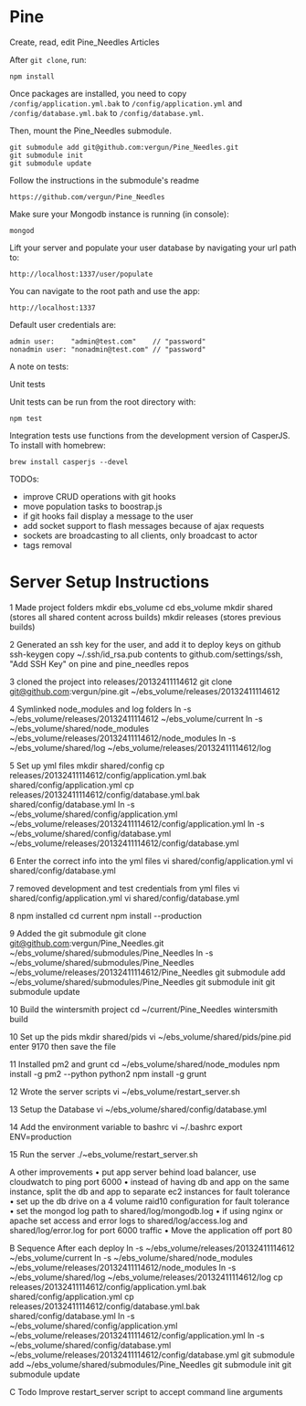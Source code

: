 Pine
============

Create, read, edit Pine_Needles Articles

After `git clone`, run:

    npm install

Once packages are installed, you need to copy `/config/application.yml.bak` to `/config/application.yml` and  `/config/database.yml.bak` to `/config/database.yml`.


Then, mount the Pine_Needles submodule.

    git submodule add git@github.com:vergun/Pine_Needles.git
    git submodule init
    git submodule update


Follow the instructions in the submodule's readme

    https://github.com/vergun/Pine_Needles


Make sure your Mongodb instance is running (in console):

    mongod

Lift your server and populate your user database by navigating your url path to: 

    http://localhost:1337/user/populate

You can navigate to the root path and use the app:

    http://localhost:1337    

Default user credentials are:

    admin user:    "admin@test.com"    // "password"
    nonadmin user: "nonadmin@test.com" // "password"

A note on tests:

Unit tests
 
Unit tests can be run from the root directory with:

    npm test

Integration tests use functions from the development version of CasperJS. To install with homebrew:

    brew install casperjs --devel

TODOs:

* improve CRUD operations with git hooks
* move population tasks to boostrap.js
* if git hooks fail display a message to the user
* add socket support to flash messages because of ajax requests
* sockets are broadcasting to all clients, only broadcast to actor
* <CR> tags removal

Server Setup Instructions
==========================

1 Made project folders
mkdir ebs_volume
cd ebs_volume
mkdir shared (stores all shared content across builds)
mkdir releases (stores previous builds)

2 Generated an ssh key for the user, and add it to deploy keys on github
ssh-keygen
copy ~/.ssh/id_rsa.pub contents to github.com/settings/ssh, "Add SSH Key" on pine and pine_needles repos

3 cloned the project into releases/20132411114612
git clone git@github.com:vergun/pine.git ~/ebs_volume/releases/20132411114612

4 Symlinked node_modules and log folders
ln -s ~/ebs_volume/releases/20132411114612 ~/ebs_volume/current
ln -s ~/ebs_volume/shared/node_modules ~/ebs_volume/releases/20132411114612/node_modules
ln -s ~/ebs_volume/shared/log ~/ebs_volume/releases/20132411114612/log

5 Set up yml files
mkdir shared/config
cp releases/20132411114612/config/application.yml.bak shared/config/application.yml
cp releases/20132411114612/config/database.yml.bak shared/config/database.yml
ln -s ~/ebs_volume/shared/config/application.yml ~/ebs_volume/releases/20132411114612/config/application.yml
ln -s ~/ebs_volume/shared/config/database.yml ~/ebs_volume/releases/20132411114612/config/database.yml

6 Enter the correct info into the yml files
vi shared/config/application.yml
vi shared/config/database.yml

7 removed development and test credentials from yml files
vi shared/config/application.yml
vi shared/config/database.yml

8 npm installed
cd current
npm install --production

9 Added the git submodule
git clone git@github.com:vergun/Pine_Needles.git ~/ebs_volume/shared/submodules/Pine_Needles
ln -s ~/ebs_volume/shared/submodules/Pine_Needles ~/ebs_volume/releases/20132411114612/Pine_Needles
git submodule add ~/ebs_volume/shared/submodules/Pine_Needles
git submodule init
git submodule update

10 Build the wintersmith project
cd ~/current/Pine_Needles
wintersmith build

10 Set up the pids
mkdir shared/pids
vi ~/ebs_volume/shared/pids/pine.pid
enter 9170 then save the file

11 Installed pm2 and grunt
cd ~/ebs_volume/shared/node_modules
npm install -g pm2 --python python2
npm install -g grunt

12 Wrote the server scripts
vi ~/ebs_volume/restart_server.sh

13 Setup the Database
vi ~/ebs_volume/shared/config/database.yml

14 Add the environment variable to bashrc
vi ~/.bashrc
export ENV=production

15 Run the server
./~ebs_volume/restart_server.sh

A other improvements
• put app server behind load balancer, use cloudwatch to ping port 6000 
• instead of having db and app on the same instance, split the db and app to separate ec2 instances for fault tolerance
• set up the db drive on a 4 volume raid10 configuration for fault tolerance
• set the mongod log path to shared/log/mongodb.log
• if using nginx or apache set access and error logs to shared/log/access.log and shared/log/error.log for port 6000 traffic
• Move the application off port 80

B Sequence After each deploy
ln -s ~/ebs_volume/releases/20132411114612 ~/ebs_volume/current
ln -s ~/ebs_volume/shared/node_modules ~/ebs_volume/releases/20132411114612/node_modules
ln -s ~/ebs_volume/shared/log ~/ebs_volume/releases/20132411114612/log
cp releases/20132411114612/config/application.yml.bak shared/config/application.yml
cp releases/20132411114612/config/database.yml.bak shared/config/database.yml
ln -s ~/ebs_volume/shared/config/application.yml ~/ebs_volume/releases/20132411114612/config/application.yml
ln -s ~/ebs_volume/shared/config/database.yml ~/ebs_volume/releases/20132411114612/config/database.yml
git submodule add ~/ebs_volume/shared/submodules/Pine_Needles
git submodule init
git submodule update


C Todo
Improve restart_server script to accept command line arguments

